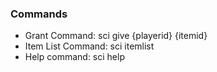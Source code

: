 ### Commands

- Grant Command: sci give {playerid} {itemid}
- Item List Command: sci itemlist
- Help command: sci help
